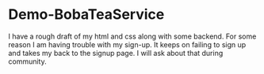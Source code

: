 ﻿# Demo-BobaTeaService

I have a rough draft of my html and css along with some backend.
For some reason I am having trouble with my sign-up. It keeps on failing to sign up and takes my back to the signup page. I will ask about that during community.
